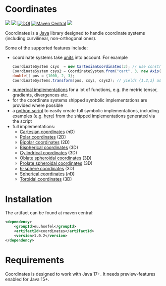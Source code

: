 # Coordinates

[![](https://img.shields.io/github/issues/uhoefel/coordinates?style=flat-square)](https://github.com/uhoefel/coordinates/issues)
[![](https://img.shields.io/github/stars/uhoefel/coordinates?style=flat-square)](https://github.com/uhoefel/units/stargazers)
[![DOI](https://zenodo.org/badge/327729481.svg)](https://zenodo.org/badge/latestdoi/327729481)
[![Maven Central](https://img.shields.io/maven-central/v/eu.hoefel/coordinates.svg?label=Maven%20Central)](https://search.maven.org/search?q=g:%22eu.hoefel%22%20AND%20a:%22coordinates%22)
[![](https://img.shields.io/github/license/uhoefel/coordinates?style=flat-square)](https://choosealicense.com/licenses/mit/)

Coordinates is a [Java](https://openjdk.java.net/) library designed to handle coordinate systems (including curvilinear, non-orthogonal ones).

Some of the supported features include:
- coordinate systems take [units](https://github.com/uhoefel/units) into account. For example
  ```java
  CoordinateSystem csys  = new CartesianCoordinates(3); // use constructor directly. 3 for 3D
  CoordinateSystem csys2 = CoordinateSystem.from("cart", 3, new Axis(0, "km")); // string-based construction
  double[] pos = {1000, 2, 3};
  CoordinateSystems.transform(pos, csys, csys2); // yields {1,2,3} as "m" is the default
  ```
- [numerical implementations](https://github.com/uhoefel/coordinates/blob/master/src/main/java/eu/hoefel/coordinates/CoordinateSystem.java) for a lot of functions, e.g. the metric tensor, gradients, divergences etc.
- for the coordinate systems shipped symbolic implementations are provided where possible
- a [python script](https://github.com/uhoefel/coordinates/blob/master/src/main/python/coordinate_system_implementation_generator.py) to easily create full symbolic implementations, including examples (e.g. [here](https://github.com/uhoefel/coordinates/blob/master/src/main/python/six_sphere_coordinates.py)) from the shipped implementations generated via the script
- full implementations:
    - [Cartesian coordinates](https://github.com/uhoefel/coordinates/blob/master/src/main/java/eu/hoefel/coordinates/CartesianCoordinates.java) (*n*D)
    - [Polar coordinates](https://github.com/uhoefel/coordinates/blob/master/src/main/java/eu/hoefel/coordinates/PolarCoordinates.java) (2D)
    - [Bipolar coordinates](https://github.com/uhoefel/coordinates/blob/master/src/main/java/eu/hoefel/coordinates/BipolarCoordinates.java) (2D)
    - [Bispherical coordinates](https://github.com/uhoefel/coordinates/blob/master/src/main/java/eu/hoefel/coordinates/BisphericalCoordinates.java) (3D)
    - [Cylindrical coordinates](https://github.com/uhoefel/coordinates/blob/master/src/main/java/eu/hoefel/coordinates/CylindricalCoordinates.java) (3D)
    - [Oblate spheroidal coordinates](https://github.com/uhoefel/coordinates/blob/master/src/main/java/eu/hoefel/coordinates/OblateSpheroidalCoordinates.java) (3D)
    - [Prolate spheroidal coordinates](https://github.com/uhoefel/coordinates/blob/master/src/main/java/eu/hoefel/coordinates/ProlateSpheroidalCoordinates.java) (3D)
    - [6-sphere coordinates](https://github.com/uhoefel/coordinates/blob/master/src/main/java/eu/hoefel/coordinates/SixSphereCoordinates.java) (3D)
    - [Spherical coordinates](https://github.com/uhoefel/coordinates/blob/master/src/main/java/eu/hoefel/coordinates/SphericalCoordinates.java) (*n*D)
    - [Toroidal coordinates](https://github.com/uhoefel/coordinates/blob/master/src/main/java/eu/hoefel/coordinates/ToroidalCoordinates.java) (3D)

Installation
============

The artifact can be found at maven central:
```xml
<dependency>
    <groupId>eu.hoefel</groupId>
    <artifactId>coordinates</artifactId>
    <version>1.0.2</version>
</dependency>
```

Requirements
============
Coordinates is designed to work with Java 17+. It needs preview-features enabled for Java 15+.

